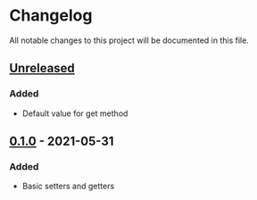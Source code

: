 # Changelog

All notable changes to this project will be documented in this file.

## [Unreleased]

### Added

- Default value for get method

## [0.1.0] - 2021-05-31

### Added

- Basic setters and getters

[unreleased]: https://github.com/danielefongo/attributes/compare/v0.1.0...HEAD
[0.1.0]: https://github.com/danielefongo/attributes/releases/tag/v0.1.0
